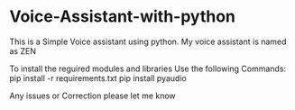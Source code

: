 # Voice-Assistant-with-python
This is a Simple Voice assistant using python. My voice assistant is named as ZEN

To install the reguired modules and libraries
Use the following Commands:
pip install -r requirements.txt
pip install pyaudio

Any issues or Correction please let me know
